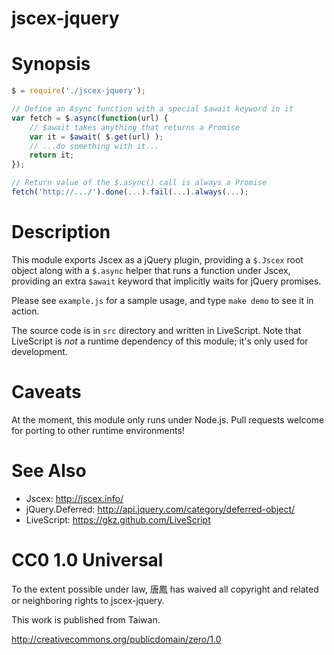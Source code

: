 jscex-jquery
============

# Synopsis

```javascript
$ = require('./jscex-jquery');

// Define an Async function with a special $await keyword in it
var fetch = $.async(function(url) {
    // $await takes anything that returns a Promise
    var it = $await( $.get(url) );
    // ...do something with it...
    return it;
});

// Return value of the $.async() call is always a Promise
fetch('http://.../').done(...).fail(...).always(...);
```
    
# Description

This module exports Jscex as a jQuery plugin, providing a `$.Jscex`
root object along with a `$.async` helper that runs a function under
Jscex, providing an extra `$await` keyword that implicitly waits for
jQuery promises.

Please see `example.js` for a sample usage, and type `make demo`
to see it in action.

The source code is in `src` directory and written in LiveScript.
Note that LiveScript is _not_ a runtime dependency of this module;
it's only used for development.

# Caveats

At the moment, this module only runs under Node.js.  Pull requests
welcome for porting to other runtime environments!

# See Also

* Jscex: http://jscex.info/
* jQuery.Deferred: http://api.jquery.com/category/deferred-object/
* LiveScript: https://gkz.github.com/LiveScript

# CC0 1.0 Universal

To the extent possible under law, 唐鳳 has waived all copyright
and related or neighboring rights to jscex-jquery.

This work is published from Taiwan.

http://creativecommons.org/publicdomain/zero/1.0
